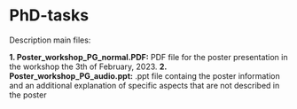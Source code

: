 # PhD-tasks

Description main files:

**1. Poster_workshop_PG_normal.PDF:** PDF file for the poster presentation in the workshop the 3th of February, 2023.
**2. Poster_workshop_PG_audio.ppt:** .ppt file containg the poster information and an additional explanation of specific aspects that are not described in the poster
